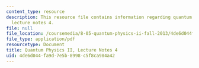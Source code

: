```yaml
---
content_type: resource
description: This resource file contains information regarding quantum physics II,
  lecture notes 4.
file: null
file_location: /coursemedia/8-05-quantum-physics-ii-fall-2013/4de6d044fa9d7e5b8998c5f8ca984a42_MIT8_05F13_Chap_04.pdf
file_type: application/pdf
resourcetype: Document
title: Quantum Physics II, Lecture Notes 4
uid: 4de6d044-fa9d-7e5b-8998-c5f8ca984a42
---
```


